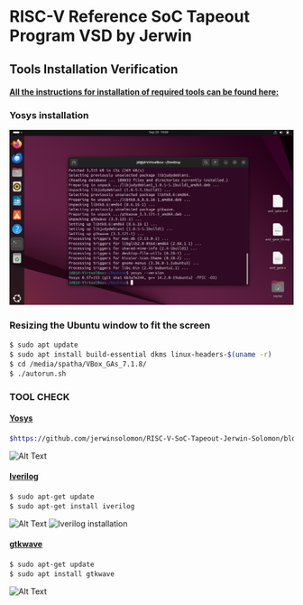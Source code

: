 # RISC-V Reference SoC Tapeout Program VSD by Jerwin

## Tools Installation Verification

#### <ins>All the instructions for installation of required tools can be found here:</ins>

### **Yosys installation**
![Yosys Installation](https://github.com/jerwinsolomon/RISC-V-SoC-Tapeout-Jerwin-Solomon/blob/main/Week0/Images/Screenshot%202025-09-20%20190925.png)

### **Resizing the Ubuntu window to fit the screen**
```bash
$ sudo apt update
$ sudo apt install build-essential dkms linux-headers-$(uname -r)
$ cd /media/spatha/VBox_GAs_7.1.8/
$ ./autorun.sh
```

### **TOOL CHECK**

#### <ins>**Yosys**</ins>
```bash
$https://github.com/jerwinsolomon/RISC-V-SoC-Tapeout-Jerwin-Solomon/blob/main/Week0/Images/Screenshot%202025-09-20%20190925.png
```
![Alt Text](Images/yosys_installation_done.jpeg)

#### <ins>**Iverilog**</ins>
```bash
$ sudo apt-get update
$ sudo apt-get install iverilog
```
![Alt Text](Images/iverilog_status.png)
![Iverilog installation]()
#### <ins>**gtkwave**</ins>
```bash
$ sudo apt-get update
$ sudo apt install gtkwave
```
![Alt Text](Images/gtkwave_installation_done.jpeg)

